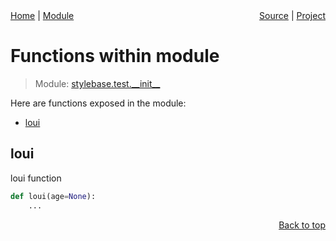 <div style="display: flex; justify-content: space-between;">
    <div> 
        <a href="docs/README.md">Home</a> |
        <a href="docs/modules/stylebase/test/__init__/README.md">Module</a>
    </div>
    <div> 
        <a href="stylebase/test/__init__.py">Source</a> |
        <a href="README.md">Project</a>
    </div>
</div>

# Functions within module
> Module: [stylebase.test.\_\_init\_\_](docs/modules/stylebase/test/__init__/README.md)

Here are functions exposed in the module:
- [loui](#loui)

## loui
loui function

```python
def loui(age=None):
    ...
```

<p align="right"><a href="##functions-within-module">Back to top</a></p>
